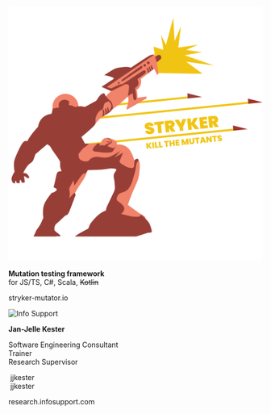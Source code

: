 <!-- .slide: class="is-fancy3" data-background-gradient="linear-gradient(90deg, rgba(232,75,57,1) 50%, rgba(0,56,101,0) 50%)" -->

<div class="kc-flex kc-columns kc-vertical-center kc-gap5">

<div>

![stryker-man](/img/stryker-man.svg) <!-- .element: width="100%" -->

**Mutation testing framework**\
for JS/TS, C#, Scala, ~~Kotlin~~

stryker-mutator.io

</div>
<div>

![Info Support](/cli-img/logo-white.png) <!-- .element: width="70%" -->

**Jan-Jelle Kester**

Software Engineering Consultant\
Trainer\
Research Supervisor
<!-- .element: class="kc-smaller" -->

<i class="fab fa-github" style="color: #white"></i> &nbsp;jjkester\
<i class="fab fa-linkedin" style="color: #1d9bf0"></i> &nbsp;jjkester

research.infosupport.com

</div>
</div>

